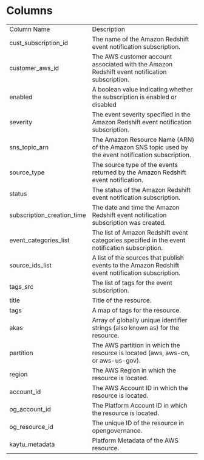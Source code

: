 # Columns  

<table>
	<tr><td>Column Name</td><td>Description</td></tr>
	<tr><td>cust_subscription_id</td><td>The name of the Amazon Redshift event notification subscription.</td></tr>
	<tr><td>customer_aws_id</td><td>The AWS customer account associated with the Amazon Redshift event notification subscription.</td></tr>
	<tr><td>enabled</td><td>A boolean value indicating whether the subscription is enabled or disabled</td></tr>
	<tr><td>severity</td><td>The event severity specified in the Amazon Redshift event notification subscription.</td></tr>
	<tr><td>sns_topic_arn</td><td>The Amazon Resource Name (ARN) of the Amazon SNS topic used by the event notification subscription.</td></tr>
	<tr><td>source_type</td><td>The source type of the events returned by the Amazon Redshift event notification.</td></tr>
	<tr><td>status</td><td>The status of the Amazon Redshift event notification subscription.</td></tr>
	<tr><td>subscription_creation_time</td><td>The date and time the Amazon Redshift event notification subscription was created.</td></tr>
	<tr><td>event_categories_list</td><td>The list of Amazon Redshift event categories specified in the event notification subscription.</td></tr>
	<tr><td>source_ids_list</td><td>A list of the sources that publish events to the Amazon Redshift event notification subscription.</td></tr>
	<tr><td>tags_src</td><td>The list of tags for the event subscription.</td></tr>
	<tr><td>title</td><td>Title of the resource.</td></tr>
	<tr><td>tags</td><td>A map of tags for the resource.</td></tr>
	<tr><td>akas</td><td>Array of globally unique identifier strings (also known as) for the resource.</td></tr>
	<tr><td>partition</td><td>The AWS partition in which the resource is located (aws, aws-cn, or aws-us-gov).</td></tr>
	<tr><td>region</td><td>The AWS Region in which the resource is located.</td></tr>
	<tr><td>account_id</td><td>The AWS Account ID in which the resource is located.</td></tr>
	<tr><td>og_account_id</td><td>The Platform Account ID in which the resource is located.</td></tr>
	<tr><td>og_resource_id</td><td>The unique ID of the resource in opengovernance.</td></tr>
	<tr><td>kaytu_metadata</td><td>Platform Metadata of the AWS resource.</td></tr>
</table>